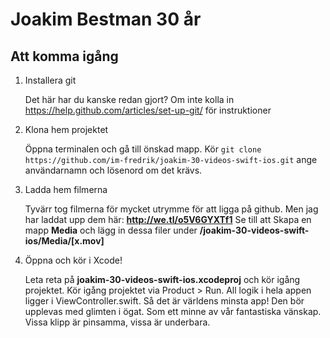 Joakim Bestman 30 år
====================

## Att komma igång

1. Installera git

	Det här har du kanske redan gjort? Om inte kolla in https://help.github.com/articles/set-up-git/ för instruktioner

2. Klona hem projektet
	
	Öppna terminalen och gå till önskad mapp. Kör `git clone https://github.com/im-fredrik/joakim-30-videos-swift-ios.git` ange användarnamn och lösenord om det krävs.

3. Ladda hem filmerna

	Tyvärr tog filmerna för mycket utrymme för att ligga på github. Men jag har laddat upp dem här: **http://we.tl/o5V6GYXTf1**
	Se till att Skapa en mapp **Media** och lägg in dessa filer under **/joakim-30-videos-swift-ios/Media/[x.mov]**

3. Öppna och kör i Xcode!

    Leta reta på **joakim-30-videos-swift-ios.xcodeproj** och kör igång projektet. Kör igång projektet via Product > Run. All logik i hela appen ligger i ViewController.swift. Så det är världens minsta app! Den bör upplevas med glimten i ögat. Som ett minne av vår fantastiska vänskap. Vissa klipp är pinsamma, vissa är underbara.